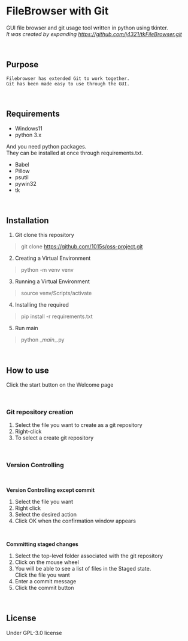 # FileBrowser with Git

GUI file browser and git usage tool written in python using tkinter.<br>
_It was created by expanding https://github.com/j4321/tkFileBrowser.git_


<br>

## Purpose
```
Filebrowser has extended Git to work together. 
Git has been made easy to use through the GUI.
```

<br>

## Requirements
- Windows11
- python 3.x

And you need python packages.<br>
They can be installed at once through requirements.txt.
- Babel
- Pillow
- psutil
- pywin32
- tk

<br>

## Installation

1. Git clone this repository
> git clone https://github.com/1015s/oss-project.git
2. Creating a Virtual Environment
> python -m venv venv
3. Running a Virtual Environment
> source venv/Scripts/activate
4. Installing the required
> pip install -r requirements.txt
5. Run main
> python \__main__.py

<br>

## How to use

Click the start button on the Welcome page

<br>

### Git repository creation

1. Select the file you want to create as a git repository
2. Right-click
3. To select a create git repository

<br>

### Version Controlling

<br>

**Version Controlling except commit**
1. Select the file you want
2. Right click
3. Select the desired action 
4. Click OK when the confirmation window appears

<br>

**Committing staged changes**
1. Select the top-level folder associated with the git repository
2. Click on the mouse wheel
3. You will be able to see a list of files in the Staged state. <br>Click the file you want
4. Enter a commit message
5. Click the commit button


<br>

## License

Under GPL-3.0 license